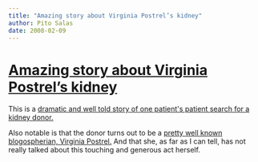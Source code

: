 ```yaml
---
title: "Amazing story about Virginia Postrel’s kidney"
author: Pito Salas
date: 2008-02-09
---
```

# [Amazing story about Virginia Postrel’s kidney](None)




This is a [dramatic and well told story of one patient's patient search for a
kidney donor.
](<http://www.nytimes.com/2007/12/16/magazine/16kidney-t.html?pagewanted=1&_r=1&ei=5088&en=e108bed2fbda912e&ex=1356930000&partner=rssnyt&emc=rss>)

Also notable is that the donor turns out to be a [pretty well known
blogospherian, Virginia Postrel.](<http://www.dynamist.com/weblog/>) And that
she, as far as I can tell, has not really talked about this touching and
generous act herself.


